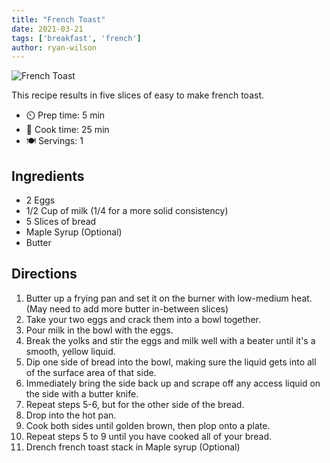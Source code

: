 ```yaml
---
title: "French Toast"
date: 2021-03-21
tags: ['breakfast', 'french']
author: ryan-wilson
---
```


![French Toast](/cooking/pix/french-toast.webp)

This recipe results in five slices of easy to make french toast.

- ⏲️ Prep time: 5 min
- 🍳 Cook time: 25 min
- 🍽️ Servings: 1

## Ingredients

- 2 Eggs
- 1/2 Cup of milk (1/4 for a more solid consistency)
- 5 Slices of bread
- Maple Syrup (Optional)
- Butter

## Directions

1. Butter up a frying pan and set it on the burner with low-medium heat.(May need to add more butter in-between slices)
2. Take your two eggs and crack them into a bowl together.
3. Pour milk in the bowl with the eggs.
4. Break the yolks and stir the eggs and milk well with a beater until it's a smooth, yellow liquid.
5. Dip one side of bread into the bowl, making sure the liquid gets into all of the surface area of that side.
6. Immediately bring the side back up and scrape off any access liquid on the side with a butter knife.
7. Repeat steps 5-6, but for the other side of the bread.
8. Drop into the hot pan.
9. Cook both sides until golden brown, then plop onto a plate.
10. Repeat steps 5 to 9 until you have cooked all of your bread.
11. Drench french toast stack in Maple syrup (Optional)
